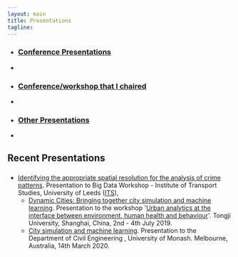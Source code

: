 ```yaml
---
layout: main
title: Presentations
tagline: 
---
```




 <section class="container">
        <div class="row">
			 <div class="4u">
                <ul class="style">
                    <li>
                        <a href="#presentations"><span class="fa fa-book"></span></a>
                        <h3><a href="#presentations">Conference Presentations</a></h3>
                    </li>
                    <li>&nbsp;</li>
                </ul>
            </div>
            <div class="4u">
                <ul class="style">
                    <li>
                        <a href="#chair"><span class="fa fa-book"></span></a>
                        <h3><a href="#chair">Conference/workshop that I chaired</a></h3>
                    </li>
                    <li>&nbsp;</li>
                </ul>
            </div>
            <div class="4u">
                <ul class="style">
                    <li>
                        <a href="#others"><span class="fa fa-book"></span></a>
                        <h3><a href="#others">Other Presentations</a></h3>
                    </li>
                    <li>&nbsp;</li>
                </ul>
            </div>
	</div>
</section>

## Recent Presentations

### <a name="presentations"></a>

 - [Identifying the appropriate spatial resolution for the analysis of crime patterns]({{site.url}}/{{site.baseurl}}/p/2019-ITS-BigData.html). Presentation to Big Data Workshop - Institute of Transport Studies, University of Leeds ([ITS](https://environment.leeds.ac.uk/transport)),
   - [Dynamic Cities: Bringing together city simulation and machine learning]({{site.url}}/{{site.baseurl}}/p/2019-DynamicCities-UrbanAnalytics.html). Presentation to the workshop '[Urban analytics at the interface between environment, human health and behaviour](https://www.turing.ac.uk/events/urban-analytics-interface-between-environment-human-health-and-behaviour)'. Tongji University, Shanghai, China, 2nd - 4th July 2019. 
   - [City simulation and machine learning]({{site.url}}/{{site.baseurl}}/p/2020-MK.html). Presentation to the Department of Civil Engineering , University of Monash. Melbourne, Australia, 14th March 2020. 
   
